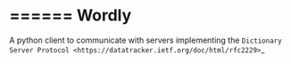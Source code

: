 ======
Wordly
======

A python client to communicate with servers implementing the
`Dictionary Server Protocol <https://datatracker.ietf.org/doc/html/rfc2229>`_
